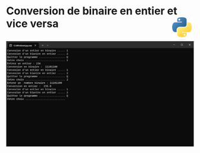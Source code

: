 # **Conversion de binaire en entier et vice versa** <a href="../"><img align="right" src="../../src/images/Python-logo-notext.svg" alt="Python" title="Phthon" widht="auto" height="64px"></a>

![Conversion](../../src/screenshots/integerBinaryConversion.png)